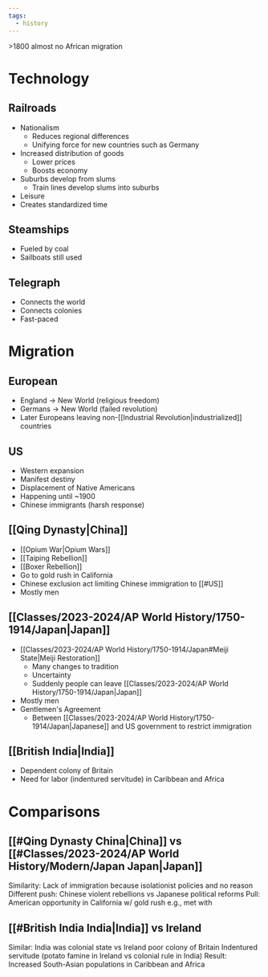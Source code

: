 ```yaml
---
tags:
  - history
---
```

\>1800 almost no African migration
# Technology
## Railroads
- Nationalism
	- Reduces regional differences
	- Unifying force for new countries such as Germany
- Increased distribution of goods
	- Lower prices
	- Boosts economy
- Suburbs develop from slums
	- Train lines develop slums into suburbs
- Leisure
- Creates standardized time
## Steamships
- Fueled by coal
- Sailboats still used
## Telegraph
- Connects the world
- Connects colonies
- Fast-paced
# Migration
## European
- England -> New World (religious freedom)
- Germans -> New World (failed revolution)
- Later Europeans leaving non-[[Industrial Revolution|industrialized]] countries
## US
- Western expansion
- Manifest destiny
- Displacement of Native Americans
- Happening until ~1900
- Chinese immigrants (harsh response)
## [[Qing Dynasty|China]]
- [[Opium War|Opium Wars]]
- [[Taiping Rebellion]]
- [[Boxer Rebellion]]
- Go to gold rush in California
- Chinese exclusion act limiting Chinese immigration to [[#US]]
- Mostly men
## [[Classes/2023-2024/AP World History/1750-1914/Japan|Japan]]
- [[Classes/2023-2024/AP World History/1750-1914/Japan#Meiji State|Meiji Restoration]]
	- Many changes to tradition
	- Uncertainty
	- Suddenly people can leave [[Classes/2023-2024/AP World History/1750-1914/Japan|Japan]]
- Mostly men
- Gentlemen's Agreement
	- Between [[Classes/2023-2024/AP World History/1750-1914/Japan|Japanese]] and US government to restrict immigration
## [[British India|India]]
- Dependent colony of Britain
- Need for labor (indentured servitude) in Caribbean and Africa
# Comparisons
## [[#Qing Dynasty China|China]] vs [[#Classes/2023-2024/AP World History/Modern/Japan Japan|Japan]]
Similarity: Lack of immigration because isolationist policies and no reason
Different push: Chinese violent rebellions vs Japanese political reforms
Pull: American opportunity in California w/ gold rush e.g., met with 
## [[#British India India|India]] vs Ireland
Similar: India was colonial state vs Ireland poor colony of Britain
Indentured servitude (potato famine in Ireland vs colonial rule in India)
Result: Increased South-Asian populations in Caribbean and Africa